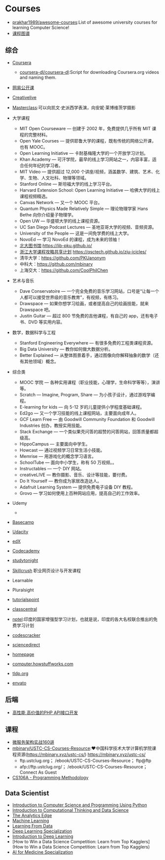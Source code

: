 # Courses

* [prakhar1989/awesome-courses](https://github.com/prakhar1989/awesome-courses):List of awesome university courses for learning Computer Science!
* [课程图谱](http://coursegraph.com/navigation/)

## 综合

* [Coursera](https://www.coursera.org/)
    - [coursera-dl/coursera-dl](https://github.com/coursera-dl/coursera-dl):Script for downloading Coursera.org videos and naming them.
* [网易公开课](https://study.163.com)
* [Creativelive](https://www.creativelive.com/)
* [Masterclass](https://www.masterclass.com/):可以向凯文·史派西学表演，向安妮·莱博维茨学摄影
* 大学课程
    - MIT Open Courseware — 创建于 2002 年，免费提供几乎所有 MIT 课程的完整材料。
    - Open Yale Courses — 提供耶鲁大学的课程，既有传统的网络公开课，也有 MOOC。
    - Open Learning Initiative — 卡耐基梅隆大学的一个开放学习计划。
    - Khan Academy — 可汗学院，最早的线上学习网站之一，内容丰富，适合任何年纪的学习者。
    - MIT Video — 提供超过 12,000 个讲座/视频，涵盖数学、建筑、艺术、化学、生物、人文社科、物理等领域。
    - Stanford Online — 斯坦福大学的线上学习平台。
    - Harvard Extension School: Open Learning Initiative — 哈佛大学的线上课程视频精选。
    - Canvas Network — 又一个 MOOC 平台。
    - Quantum Physics Made Relatively Simple — 理论物理学家 Hans Bethe 向你介绍量子物理学。
    - Open UW — 华盛顿大学的线上课程资源。
    - UC San Diego Podcast Lectures — 圣地亚哥大学的视频、音频资源。
    - University of the People — 这是一间免学费的线上大学。
    - NovoEd — 学习 NovoEd 的课程，成为未来的领袖！
    - [北大图书馆](https://github.com/lib-pku/libpku):https://lib-pku.github.io/
    - [浙江大学课程攻略共享计划](https://github.com/QSCTech/zju-icicles) https://qsctech.github.io/zju-icicles/
    - 清华大学：https://github.com/PKUanonym
    - 中科大：https://github.com/mbinary
    - 上海交大：https://github.com/CoolPhilChen
* 艺术与音乐
    - Dave Conservatoire — 一个完全免费的音乐学习网站，口号是“让每一个人都可以接受世界级的音乐教育”，有视频，有练习。
    - Drawspace — 如果你想学习绘画，或者提高自己的绘画技能，就来 Drawspace 吧。
    - Justin Guitar — 超过 800 节免费的吉他课程，有自己的 app，还有电子书、DVD 等实用内容。
* 数学，数据科学与工程
    - Stanford Engineering Everywhere — 有很多免费的工程类课程资源。
    - Big Data University — 教你如何做大数据分析。
    - Better Explained — 从整体图景着手，通过图像向你解释抽象的数学（还有其他领域）概念。
* 综合类
    - MOOC 学院 — 各种实用课程（职业技能，心理学，生命科学等等），演讲等。
    - Scratch — Imagine, Program, Share — 为小孩子设计，通过游戏学编程。
    - E-learning for kids — 向 5-12 岁的儿童提供小学程度基础课程。
    - Ed2go — 又一个学习技能的线上课程网站，主要面向成年人。
    - GCF Learn Free — 由 Goodwill Community Foundation 和 Goodwill Industries 创办，教授实用技能。
    - Stack Exchange — 一个类似果壳问答的超赞的问答网站，回答质量都超级高。
    - HippoCampus — 主要面向中学生。
    - Howcast — 通过视频学习日常生活小技能。
    - Memrise — 用游戏化的概念学习语言。
    - SchoolTube — 面向中小学生，称有 50 万视频。。
    - Instructables — 一个 DIY 网站。
    - creativeLIVE — 教你摄影、音乐、设计等技能，要付费。
    - Do It Yourself — 教你成为家居改造达人。
    - Adafruit Learning System — 提供免费电子设备 DIY 教程。
    - Grovo — 学习如何使用上百种网站应用，提高自己的工作效率。

* Udemy
    -  [](SaleWebDesign.Com)
* [Basecamp](https://basecamp.com)

* [Udacity](https://www.udacity.com/)
* [edX](https://www.edx.org/)
* [Codecademy](https://www.codecademy.com/)
* [studytonight](https://www.studytonight.com/)
* [Skillcrush](https://skillcrush.com/) 职业网页设计与开发课程
* Learnable
* Pluralsight
* [tutorialspoint](https://www.tutorialspoint.com/index.htm)
* [classcentral](https://www.classcentral.com/)
* [nptel](https://nptel.ac.in/):印度的国家增强型学习计划，也就是说，印度的各大名校联合推出的免费学习计划
* [codescracker](link)
* [sciencedirect](link)
* [homepage](https://homepage.cs.uri.edu/faculty/wolfe/book/Readings/Reading01.htm)
* [computer.howstuffworks.com](link)
* [tldp.org](link)
* [envato](https://tutsplus.com)

## 后端

* [高性能 高价值的PHP API接口开发](https://coding.imooc.com/class/122.html)

## 课程

* [微服务架构实战160讲]()
* [mbinary/USTC-CS-Courses-Resource](https://github.com/mbinary/USTC-CS-Courses-Resource):❤️中国科学技术大学计算机学院课程资源(https://mbinary.xyz/ustc-cs/) https://mbinary.xyz/ustc-cs/
    - ftp.ustclug.org； /ebook/USTC-CS-Courses-Resource； ftp@ftp
    - afp://ftp.ustclug.org/； /ebook/USTC-CS-Courses-Resource； Connect As Guest
* [CS106A - Programming Methodology](http://web.stanford.edu/class/cs106a/index.html)

## Data Scientist

* [Introduction to Computer Science and Programming Using Python](https://www.edx.org/course/introduction-to-computer-science-and-programming-7)
* [Introduction to Computational Thinking and Data Science](https://www.edx.org/course/introduction-to-computational-thinking-and-data-4)
* [The Analytics Edge](https://www.edx.org/course/the-analytics-edge)
* [Machine Learning](https://www.coursera.org/learn/machine-learning)
* [Learning From Data](https://www.edx.org/course/learning-from-data-introductory-machine-learning)
* [Deep Learning Specialization](https://www.coursera.org/specializations/deep-learning)
* [Introduction to Deep Learning](https://www.coursera.org/learn/intro-to-deep-learning)
* [How to Win a Data Science Competition: Learn from Top Kagglers](How to Win a Data Science Competition: Learn from Top Kagglers)
* [AI for Medicine Specialization](https://www.coursera.org/specializations/ai-for-medicine)
